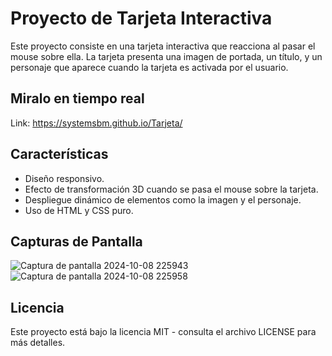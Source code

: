 # Proyecto de Tarjeta Interactiva

Este proyecto consiste en una tarjeta interactiva que reacciona al pasar el mouse sobre ella. La tarjeta presenta una
imagen de portada, un título, y un personaje que aparece cuando la tarjeta es activada por el usuario.

## Miralo en tiempo real

Link: https://systemsbm.github.io/Tarjeta/ 

## Características
- Diseño responsivo.
- Efecto de transformación 3D cuando se pasa el mouse sobre la tarjeta.
- Despliegue dinámico de elementos como la imagen y el personaje.
- Uso de HTML y CSS puro.

## Capturas de Pantalla

![Captura de pantalla 2024-10-08 225943](https://github.com/user-attachments/assets/c80057e0-4c64-412f-8683-d45d0154d650)
![Captura de pantalla 2024-10-08 225958](https://github.com/user-attachments/assets/2324793e-e312-4315-be64-c69856b2bf82)

## Licencia
Este proyecto está bajo la licencia MIT - consulta el archivo LICENSE para más detalles.
